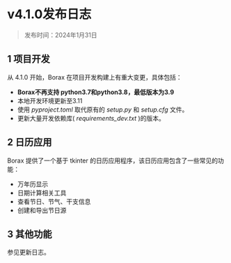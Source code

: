 # v4.1.0发布日志

> 发布时间：2024年1月31日



## 1 项目开发

从 4.1.0 开始，Borax 在项目开发构建上有重大变更，具体包括：

- **Borax不再支持 python3.7和python3.8，最低版本为3.9**
- 本地开发环境更新至3.11
- 使用 *pyproject.toml* 取代原有的 *setup.py* 和 *setup.cfg* 文件。
- 更新大量开发依赖库( *requirements_dev.txt* )的版本。



## 2 日历应用

Borax 提供了一个基于 tkinter 的日历应用程序，该日历应用包含了一些常见的功能：

- 万年历显示
- 日期计算相关工具
- 查看节日、节气、干支信息
- 创建和导出节日源

## 3 其他功能

参见更新日志。